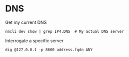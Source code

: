 # DNS

Get my current DNS

	nmcli dev show | grep IP4.DNS  # My actual DNS server

Interrogate a specific server

	dig @127.0.0.1 -p 8600 address.fqdn ANY
